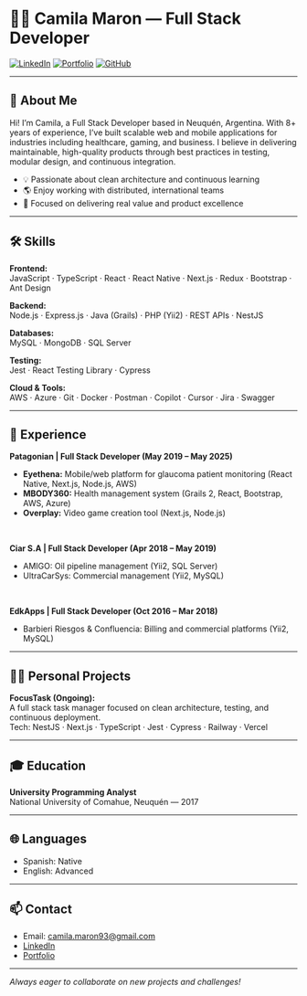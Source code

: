 # 👩‍💻 Camila Maron — Full Stack Developer

[![LinkedIn](https://img.shields.io/badge/LinkedIn-camila--maron-blue?logo=linkedin)](https://www.linkedin.com/in/camila-maron)
[![Portfolio](https://img.shields.io/badge/Portfolio-camilamaron.vercel.app-green)](https://camilamaron.vercel.app)
[![GitHub](https://img.shields.io/badge/GitHub-camila--maron-black?logo=github)](https://github.com/camila-maron)

---

## 👋 About Me

Hi! I’m Camila, a Full Stack Developer based in Neuquén, Argentina. With 8+ years of experience, I’ve built scalable web and mobile applications for industries including healthcare, gaming, and business. I believe in delivering maintainable, high-quality products through best practices in testing, modular design, and continuous integration.

- 💡 Passionate about clean architecture and continuous learning
- 🌎 Enjoy working with distributed, international teams
- 🚀 Focused on delivering real value and product excellence

---

## 🛠️ Skills

**Frontend:**  
JavaScript · TypeScript · React · React Native · Next.js · Redux · Bootstrap · Ant Design

**Backend:**  
Node.js · Express.js · Java (Grails) · PHP (Yii2) · REST APIs · NestJS

**Databases:**  
MySQL · MongoDB · SQL Server

**Testing:**  
Jest · React Testing Library · Cypress

**Cloud & Tools:**  
AWS · Azure · Git · Docker · Postman · Copilot · Cursor · Jira · Swagger

---

## 💼 Experience

**Patagonian | Full Stack Developer (May 2019 – May 2025)**
- **Eyethena:** Mobile/web platform for glaucoma patient monitoring (React Native, Next.js, Node.js, AWS)
- **MBODY360:** Health management system (Grails 2, React, Bootstrap, AWS, Azure)
- **Overplay:** Video game creation tool (Next.js, Node.js)

<br/>

**Ciar S.A | Full Stack Developer (Apr 2018 – May 2019)**
- AMIGO: Oil pipeline management (Yii2, SQL Server)
- UltraCarSys: Commercial management (Yii2, MySQL)

<br/>

**EdkApps | Full Stack Developer (Oct 2016 – Mar 2018)**
- Barbieri Riesgos & Confluencia: Billing and commercial platforms (Yii2, MySQL)

---

## 🧑‍💻 Personal Projects

**FocusTask (Ongoing):**  
A full stack task manager focused on clean architecture, testing, and continuous deployment.  
Tech: NestJS · Next.js · TypeScript · Jest · Cypress · Railway · Vercel  

---

## 🎓 Education

**University Programming Analyst**  
National University of Comahue, Neuquén — 2017

---

## 🌐 Languages

- Spanish: Native
- English: Advanced

---

## 📫 Contact

- Email: camila.maron93@gmail.com
- [LinkedIn](https://www.linkedin.com/in/camila-maron)
- [Portfolio](https://camilamaron.vercel.app)

---

_Always eager to collaborate on new projects and challenges!_
